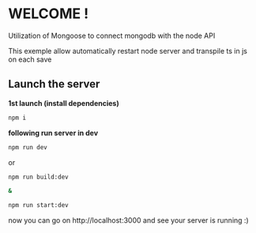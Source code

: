 # WELCOME !

Utilization of Mongoose to connect mongodb with the node API

This exemple allow automatically restart node server and transpile ts in js on each save

## Launch the server

**1st launch (install dependencies)**

```bash
npm i
```

**following run server in dev**

```bash
npm run dev
```

or

```bash
npm run build:dev

&

npm run start:dev
```

now you can go on http://localhost:3000 and see your server is running :)

